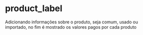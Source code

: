 # product_label
 Adicionando informações sobre o produto, seja comum, usado ou importado, no fim é mostrado os valores pagos por cada produto
